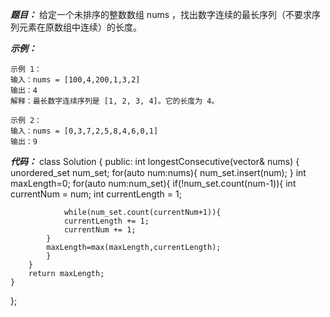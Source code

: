 ***题目：***
给定一个未排序的整数数组 nums ，找出数字连续的最长序列（不要求序列元素在原数组中连续）的长度。

***示例：***
```
示例 1：
输入：nums = [100,4,200,1,3,2]
输出：4
解释：最长数字连续序列是 [1, 2, 3, 4]。它的长度为 4。

示例 2：
输入：nums = [0,3,7,2,5,8,4,6,0,1]
输出：9
```

***代码：***
class Solution {
public:
    int longestConsecutive(vector<int>& nums) {
        unordered_set<int> num_set;
        for(auto num:nums){
            num_set.insert(num);
        }
        int maxLength=0;
        for(auto num:num_set){
            if(!num_set.count(num-1)){
                int currentNum = num;
                int currentLength = 1;

                while(num_set.count(currentNum+1)){
                currentLength += 1;
                currentNum += 1;
            }
            maxLength=max(maxLength,currentLength);
            }
        }
        return maxLength;
    }
};
